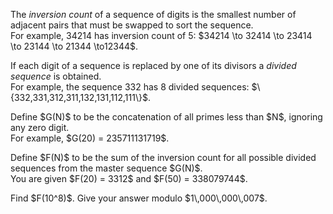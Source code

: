 <p>
The <i>inversion count</i> of a sequence of digits is the smallest number of adjacent pairs that must be swapped to sort the sequence.<br />
For example, 34214 has inversion count of 5:
$34214 \to 32414 \to 23414 \to 23144 \to 21344 \to12344$.
</p>
<p>
If each digit of a sequence is replaced by one of its divisors a <i>divided sequence</i> is obtained. <br />
For example, the sequence 332 has 8 divided sequences: $\{332,331,312,311,132,131,112,111\}$.
</p>
<p>
Define $G(N)$ to be the concatenation of all primes less than $N$, ignoring any zero digit. <br />
For example, $G(20) = 235711131719$.
</p>
<p>
Define $F(N)$ to be the sum of the inversion count for all possible divided sequences from the master sequence $G(N)$. <br />
You are given $F(20) = 3312$ and $F(50) = 338079744$.
</p>
<p>
Find $F(10^8)$. Give your answer modulo $1\,000\,000\,007$.
</p>
